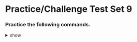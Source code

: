 
# Practice/Challenge Test Set 9

### Practice the following commands.

<details><summary>show</summary>
<p>
  
```bash

# Update the static pod path (static pod is pod which creates itself after deletion)
ps -aux | grep kubelet
# look for --config=/var/lib/kubelet/config.yaml
vim config.yaml # above file
-> change staticPodPath: etc/kubernetes/manifest


---

#


---

#


---

# Least privilege (run as non root user) and mounted volume necessary permissions (fsgroup)

apiVersion: v1
kind: Pod
metadata:
  name: secure-webapp
spec:
  securityContext:
    runAsNonRoot: true
    runAsUser: 1000
    fsGroup: 2000
  containers:
  - name: webapp-container
    image: nginx:latest
    ports:
    - containerPort: 8080



```

</p>
</details>
